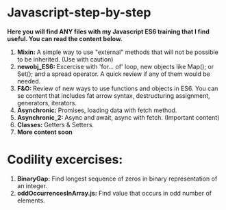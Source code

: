 # Javascript-step-by-step
<b>Here you will find ANY files with my Javascript ES6 training that I find useful. You can read the content below.</b>

1) <b>Mixin: </b> A simple way to use "external" methods that will not be possible to be inherited. (Use with caution)
2) <b>newobj_ES6: </b> Excercise with <l>'for... of'</l> loop, new objects like <l>Map();</l> or <l>Set();</l> and a <l>spread operator</l>. A quick review if any of them would be needed.
3) <b>F&O: </b> Review of new ways to use functions and objects in ES6. You can se content that includes <l>fat arrow syntax, destructuring assignment, generators, iterators.</l> 
4) <b>Asynchronic: </b> Promises, loading data with fetch method.
5) <b>Asynchronic_2: </b> Async and await, async with fetch. (Important content)
6) <b>Classes: </b> Getters & Setters.
7) <b>More content soon</b>

# Codility excercises:
1) <b>BinaryGap:</b> Find longest sequence of zeros in binary representation of an integer.
2) <b>oddOccurrencesInArray.js:</b> Find value that occurs in odd number of elements.
